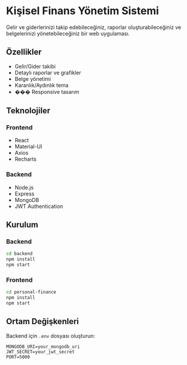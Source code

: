 # Kişisel Finans Yönetim Sistemi

Gelir ve giderlerinizi takip edebileceğiniz, raporlar oluşturabileceğiniz ve belgelerinizi yönetebileceğiniz bir web uygulaması.

## Özellikler

-  Gelir/Gider takibi
-  Detaylı raporlar ve grafikler
- Belge yönetimi
- Karanlık/Aydınlık tema
- ��� Responsive tasarım

## Teknolojiler

### Frontend
- React
- Material-UI
- Axios
- Recharts

### Backend
- Node.js
- Express
- MongoDB
- JWT Authentication

## Kurulum

### Backend
```bash
cd backend
npm install
npm start
```

### Frontend
```bash
cd personal-finance
npm install
npm start
```

## Ortam Değişkenleri

Backend için `.env` dosyası oluşturun:

```env
MONGODB_URI=your_mongodb_uri
JWT_SECRET=your_jwt_secret
PORT=5000
```
